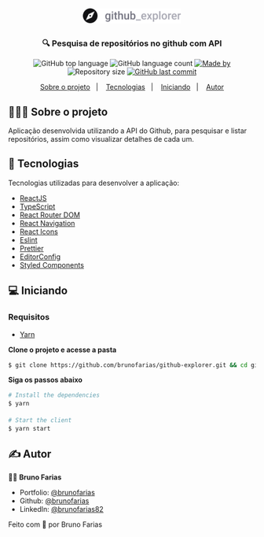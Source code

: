 <h1 align="center">
	<img alt="Logo" src="src/assets/logo.svg" width="200px" />
</h1>

<h3 align="center">
  🔍 Pesquisa de repositórios no github com API
</h3>

<p align="center">
  <img alt="GitHub top language" src="https://img.shields.io/github/languages/top/brunofarias/github-explorer">

  <img alt="GitHub language count" src="https://img.shields.io/github/languages/count/brunofarias/github-explorer">

  <a href="https://www.linkedin.com/in/brunofarias82/">
    <img alt="Made by" src="https://img.shields.io/badge/made%20by-Bruno%20Farias-green">
  </a>
  
  <img alt="Repository size" src="https://img.shields.io/github/repo-size/brunofarias/github-explorer">
  
  <a href="https://github.com/brunofarias/github-explorer/commits/master">
    <img alt="GitHub last commit" src="https://img.shields.io/github/last-commit/brunofarias/github-explorer">
  </a>  
</p>

<p align="center">
  <a href="#-sobre-o-projeto">Sobre o projeto</a>&nbsp;&nbsp;&nbsp;|&nbsp;&nbsp;&nbsp;
  <a href="#-tecnologias">Tecnologias</a>&nbsp;&nbsp;&nbsp;|&nbsp;&nbsp;&nbsp;
  <a href="#-Iniciando">Iniciando</a>&nbsp;&nbsp;&nbsp;|&nbsp;&nbsp;&nbsp;
  <a href="#-autor">Autor</a>
</p>

## 👨🏻‍💻 Sobre o projeto

Aplicação desenvolvida utilizando a API do Github, para pesquisar e listar repositórios, assim como visualizar detalhes de cada um.

## 🚀 Tecnologias

Tecnologias utilizadas para desenvolver a aplicação:

- [ReactJS](https://reactjs.org/)
- [TypeScript](https://www.typescriptlang.org/)
- [React Router DOM](https://reacttraining.com/react-router/)
- [React Navigation](https://reactnavigation.org/)
- [React Icons](https://react-icons.netlify.com/#/)
- [Eslint](https://eslint.org/)
- [Prettier](https://prettier.io/)
- [EditorConfig](https://editorconfig.org/)
- [Styled Components](https://www.styled-components.com/)

## 💻 Iniciando

### Requisitos

- [Yarn](https://classic.yarnpkg.com/)

**Clone o projeto e acesse a pasta**

```bash
$ git clone https://github.com/brunofarias/github-explorer.git && cd github-explorer
```

**Siga os passos abaixo**

```bash
# Install the dependencies
$ yarn

# Start the client
$ yarn start
```

## ✍️ Autor

👨‍🦱 **Bruno Farias**

- Portfolio: [@brunofarias](https://brunofarias.github.io/)
- Github: [@brunofarias](https://github.com/brunofarias)
- LinkedIn: [@brunofarias82](https://linkedin.com/in/brunofarias82)

Feito com 💚 por Bruno Farias
